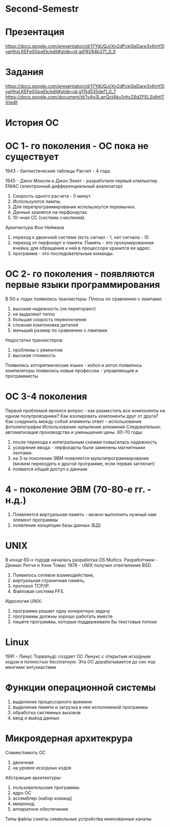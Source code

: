 # Second-Semestr
# Презентация
https://docs.google.com/presentation/d/17YdUQJrXn2dPckjSeDarp3v6mYDyaHhsLKEFe0GpqEk/edit#slide=id.gd19284b371_0_0
# Задания
https://docs.google.com/presentation/d/17YdUQJrXn2dPckjSeDarp3v6mYDyaHhsLKEFe0GpqEk/edit#slide=id.g115d535def1_0_7
https://docs.google.com/document/d/1v4g3LwrQctAku1nhxZ6dZFELSjdhtlTV/edit
# История ОС
# ОС 1- го поколения - ОС пока не существует
1943 - баллистические таблицы
Расчет - 4 года.

1945 - Джон Моксли и Джон Эккет - разработали первый клмпьютер ENIAC (электронный дифференциальный анализатор)
1) Скорость одного расчета - 5 минут. 
2) Используются лампы. 
3) Для перепрограммирования использюутся перемычки.
4)  Данные хранятся на перфокартах. 
5)  10-чная СС (система счисления).

Архитектура Фон Неймана
1) переход к двоичной системе (есть  сигнал - 1, нет сигнала  - 0)
2) переход от перфокарт к памяти. Память - это пронумерованная ячейка; для обращения к ней в процессоре хранится ее адрес.
3) программа - это последовательные команды.

# ОС 2- го поколения - появляются первые языки программирования
В 50-х годах появились транзисторы.
Плюсы по сравнению с лампами:
1) высокая надежность (не перегорают)
2) не выделяют тепло
3) большая скорость переключения
4) сложная компоновка деталей
5) меньший размер по сравнению с лампами

Недостатки транзисторов:
1) проблемы с ремонтом
2) высокая стоимость

Появились алгоритмические языки - кобол и алгол
появились компиляторы
появились новые профессии - управляющие и программисты

# ОС 3-4 поколения
Первой проблемой являлся вопрос - как разместить все компоненты на одном полупроводнике? Как изолировать компоненты друг от друга? Как соединить между собой элементы
ответ - использование фотолитографии
Использование напыления алюминия
Следовательно: автоматизация производства и уменьшения цены.
60-70 годы:
1) после перехода к интегральным схемам повысилась надежность
2) ускорение ввода - перфокарты были заменены магнитными лентами.
3) на 3-м поколении ЭВМ появляется мультипрограммирование (можем переходить к другой программе, если первая заглючит)
4) появился общий доступ к данным

# 4 - поколение ЭВМ (70-80-е гг. - н.д.)
1) Появляется виртуальная память - можно выполнить нужный нам элемент программы
2) появление концепции базы данных (БД)

# UNIX
В конце 60-х гододв началась разработка OS Multics. Разработчики - Деннис Ритчи и Хэнк Томас
1978 - UNIX получил ответвление BSD.
1) Появилось сетевое взаимодействие,
2) виртуальная страничная память,
3) протокол TCP/IP.
4) Файловая система FFS.

Идеология UNIX:
1) программа решает одну конкретную задачу
2) программы должны хорошо работать вместе
3) пишите программы, которые поддерживали бы текстовые потоки

# Linux
1991 - Линус Торвальдс создает ОС Линукс с открытым исходным кодом и полностью бесплатную. 
Эта ОС дорабатывается до сих пор многими энтузиастами

# Функции операционной системы
1) выделение процессорного времени
2) выделение памяти и загрузка в нее исполняемой программы
3) обработка системных вызовов
4) ввод и вывод данных

# Микроядерная архитекрура
Совместимоть ОС
1) двоичная
2) на уровне исходных кодов

Абстракция архитектуры:
1) пользовательские программы
2) ядро ОС
3) ассемблер (набор команд)
4) микрокод
5) аппаратное обеспечение

Типы файлы
сокеты
символьные устройства 
именованные каналы
